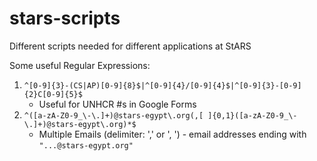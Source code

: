 # stars-scripts
Different scripts needed for different applications at StARS

Some useful Regular Expressions:
1) `^[0-9]{3}-(CS|AP)[0-9]{8}$|^[0-9]{4}/[0-9]{4}$|^[0-9]{3}-[0-9]{2}C[0-9]{5}$`
   - Useful for UNHCR #s in Google Forms
2)	`^([a-zA-Z0-9_\-\.]+)@stars-egypt\.org(,[ ]{0,1}([a-zA-Z0-9_\-\.]+)@stars-egypt\.org)*$`
    - Multiple Emails (delimiter: ',' or ', ') - email addresses ending with `"...@stars-egypt.org"`
